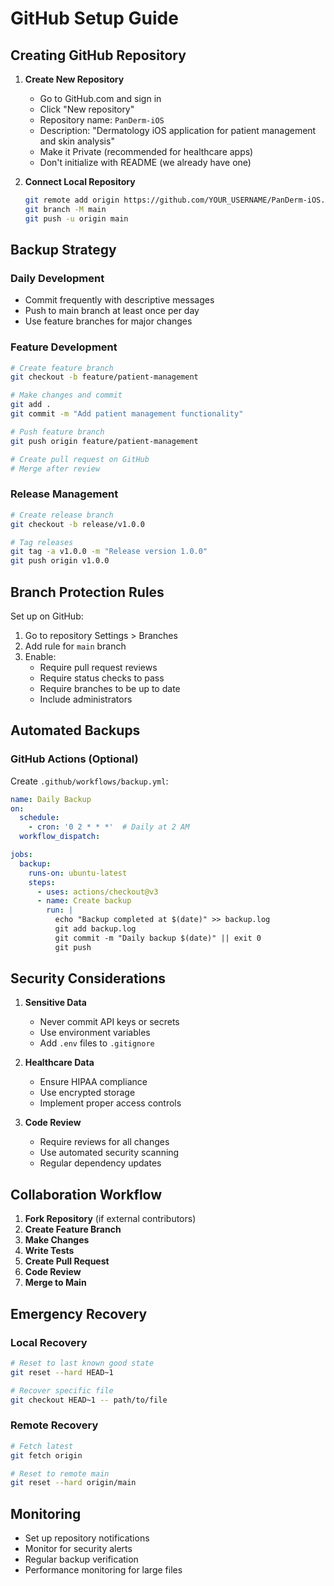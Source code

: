 # GitHub Setup Guide

## Creating GitHub Repository

1. **Create New Repository**
   - Go to GitHub.com and sign in
   - Click "New repository"
   - Repository name: `PanDerm-iOS`
   - Description: "Dermatology iOS application for patient management and skin analysis"
   - Make it Private (recommended for healthcare apps)
   - Don't initialize with README (we already have one)

2. **Connect Local Repository**
   ```bash
   git remote add origin https://github.com/YOUR_USERNAME/PanDerm-iOS.git
   git branch -M main
   git push -u origin main
   ```

## Backup Strategy

### Daily Development
- Commit frequently with descriptive messages
- Push to main branch at least once per day
- Use feature branches for major changes

### Feature Development
```bash
# Create feature branch
git checkout -b feature/patient-management

# Make changes and commit
git add .
git commit -m "Add patient management functionality"

# Push feature branch
git push origin feature/patient-management

# Create pull request on GitHub
# Merge after review
```

### Release Management
```bash
# Create release branch
git checkout -b release/v1.0.0

# Tag releases
git tag -a v1.0.0 -m "Release version 1.0.0"
git push origin v1.0.0
```

## Branch Protection Rules

Set up on GitHub:
1. Go to repository Settings > Branches
2. Add rule for `main` branch
3. Enable:
   - Require pull request reviews
   - Require status checks to pass
   - Require branches to be up to date
   - Include administrators

## Automated Backups

### GitHub Actions (Optional)
Create `.github/workflows/backup.yml`:
```yaml
name: Daily Backup
on:
  schedule:
    - cron: '0 2 * * *'  # Daily at 2 AM
  workflow_dispatch:

jobs:
  backup:
    runs-on: ubuntu-latest
    steps:
      - uses: actions/checkout@v3
      - name: Create backup
        run: |
          echo "Backup completed at $(date)" >> backup.log
          git add backup.log
          git commit -m "Daily backup $(date)" || exit 0
          git push
```

## Security Considerations

1. **Sensitive Data**
   - Never commit API keys or secrets
   - Use environment variables
   - Add `.env` files to `.gitignore`

2. **Healthcare Data**
   - Ensure HIPAA compliance
   - Use encrypted storage
   - Implement proper access controls

3. **Code Review**
   - Require reviews for all changes
   - Use automated security scanning
   - Regular dependency updates

## Collaboration Workflow

1. **Fork Repository** (if external contributors)
2. **Create Feature Branch**
3. **Make Changes**
4. **Write Tests**
5. **Create Pull Request**
6. **Code Review**
7. **Merge to Main**

## Emergency Recovery

### Local Recovery
```bash
# Reset to last known good state
git reset --hard HEAD~1

# Recover specific file
git checkout HEAD~1 -- path/to/file
```

### Remote Recovery
```bash
# Fetch latest
git fetch origin

# Reset to remote main
git reset --hard origin/main
```

## Monitoring

- Set up repository notifications
- Monitor for security alerts
- Regular backup verification
- Performance monitoring for large files 